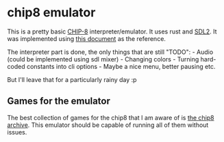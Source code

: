 # chip8 emulator
This is a pretty basic [CHIP-8](https://en.wikipedia.org/wiki/CHIP-8) interpreter/emulator. It uses rust and [SDL2](https://crates.io/crates/sdl2).
It was implemented using [this document](https://github.com/mattmikolay/chip-8/wiki/Mastering-CHIP%E2%80%908) as the reference.

The interpreter part is done, the only things that are still "TODO":
    - Audio (could be implemented using sdl mixer)
    - Changing colors
    - Turning hard-coded constants into cli options
    - Maybe a nice menu, better pausing etc.

But I'll leave that for a particularly rainy day :p

## Games for the emulator
The best collection of games for the chip8 that I am aware of is [the chip8 archive](https://johnearnest.github.io/chip8Archive/).
This emulator should be capable of running all of them without issues.
